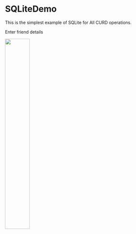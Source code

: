 # SQLiteDemo
This is the simplest example of SQLite for All CURD operations.




Enter friend details

<img  src="https://github.com/sunilparmar04/SQLiteDemo/blob/master/ScreenShots/output.png " width="40%" align="middle">

